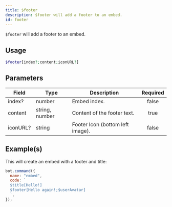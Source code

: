 ```yaml
---
title: $footer
description: $footer will add a footer to an embed.
id: footer
---
```


`$footer` will add a footer to an embed.

## Usage

```php
$footer[index?;content;iconURL?]
```

## Parameters

| Field    | Type           | Description                      | Required |
| -------- | -------------- | -------------------------------- | :------: |
| index?   | number         | Embed index.                     |  false   |
| content  | string, number | Content of the footer text.      |   true   |
| iconURL? | string         | Footer Icon (bottom left image). |  false   |

## Example(s)

This will create an embed with a footer and title:

```javascript
bot.command({
  name: "embed",
  code: `
  $title[Hello!]
  $footer[Hello again!;$userAvatar]
  `,
});
```
